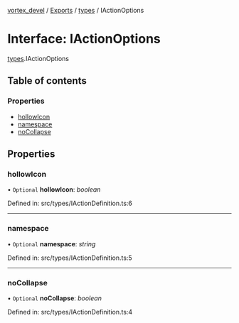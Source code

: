 [vortex_devel](../README.md) / [Exports](../modules.md) / [types](../modules/types.md) / IActionOptions

# Interface: IActionOptions

[types](../modules/types.md).IActionOptions

## Table of contents

### Properties

- [hollowIcon](types.iactionoptions.md#hollowicon)
- [namespace](types.iactionoptions.md#namespace)
- [noCollapse](types.iactionoptions.md#nocollapse)

## Properties

### hollowIcon

• `Optional` **hollowIcon**: *boolean*

Defined in: src/types/IActionDefinition.ts:6

___

### namespace

• `Optional` **namespace**: *string*

Defined in: src/types/IActionDefinition.ts:5

___

### noCollapse

• `Optional` **noCollapse**: *boolean*

Defined in: src/types/IActionDefinition.ts:4
